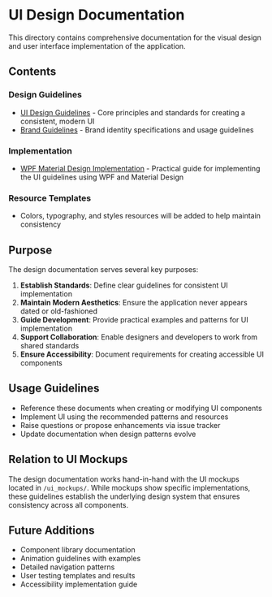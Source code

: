 # UI Design Documentation

This directory contains comprehensive documentation for the visual design and user interface implementation of the application.

## Contents

### Design Guidelines
- [UI Design Guidelines](ui_design_guidelines.md) - Core principles and standards for creating a consistent, modern UI
- [Brand Guidelines](brand_guidelines.md) - Brand identity specifications and usage guidelines

### Implementation
- [WPF Material Design Implementation](wpf_material_design_implementation.md) - Practical guide for implementing the UI guidelines using WPF and Material Design

### Resource Templates
- Colors, typography, and styles resources will be added to help maintain consistency

## Purpose

The design documentation serves several key purposes:

1. **Establish Standards**: Define clear guidelines for consistent UI implementation
2. **Maintain Modern Aesthetics**: Ensure the application never appears dated or old-fashioned
3. **Guide Development**: Provide practical examples and patterns for UI implementation
4. **Support Collaboration**: Enable designers and developers to work from shared standards
5. **Ensure Accessibility**: Document requirements for creating accessible UI components

## Usage Guidelines

- Reference these documents when creating or modifying UI components
- Implement UI using the recommended patterns and resources
- Raise questions or propose enhancements via issue tracker
- Update documentation when design patterns evolve

## Relation to UI Mockups

The design documentation works hand-in-hand with the UI mockups located in `/ui_mockups/`. While mockups show specific implementations, these guidelines establish the underlying design system that ensures consistency across all components.

## Future Additions

- Component library documentation
- Animation guidelines with examples
- Detailed navigation patterns
- User testing templates and results
- Accessibility implementation guide 